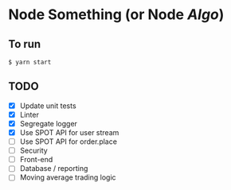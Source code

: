 # Node Something (or Node _Algo_)

## To run

    $ yarn start

## TODO

-   [x] Update unit tests
-   [x] Linter
-   [x] Segregate logger
-   [x] Use SPOT API for user stream
-   [ ] Use SPOT API for order.place
-   [ ] Security
-   [ ] Front-end
-   [ ] Database / reporting
-   [ ] Moving average trading logic
